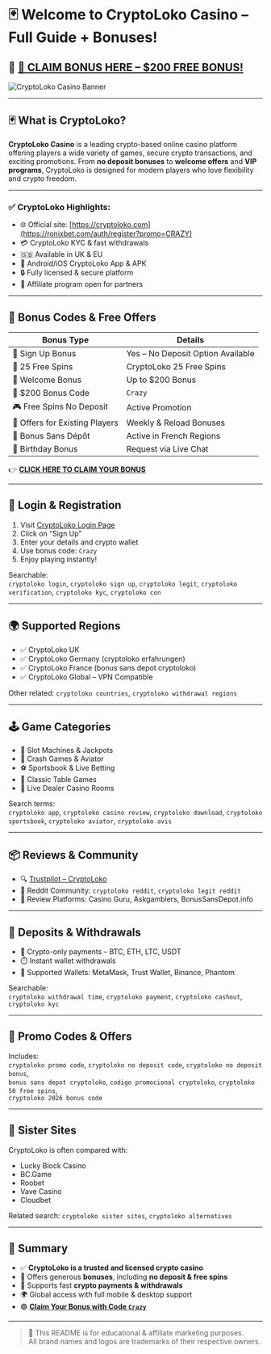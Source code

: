 # 🃏 Welcome to CryptoLoko Casino – Full Guide + Bonuses!  
## 🎯 [🎁 **CLAIM BONUS HERE** – $200 FREE BONUS!](https://ronixbet.com/auth/register?promo=CRAZY)  
![CryptoLoko Casino Banner](https://walkerandward.com/wp-content/uploads/2024/07/immerse-yourself-in-the-world-of-crypto-loko-casino-play-with-us-1.jpg)

---

## 🃏 What is CryptoLoko?

**CryptoLoko Casino** is a leading crypto-based online casino platform offering players a wide variety of games, secure crypto transactions, and exciting promotions. From **no deposit bonuses** to **welcome offers** and **VIP programs**, CryptoLoko is designed for modern players who love flexibility and crypto freedom.

---

### ✅ CryptoLoko Highlights:

- 🌐 Official site: [https://cryptoloko.com](https://ronixbet.com/auth/register?promo=CRAZY)  
- 💳 CryptoLoko KYC & fast withdrawals  
- 🇬🇧 Available in UK & EU  
- 📱 Android/iOS CryptoLoko App & APK  
- 🔒 Fully licensed & secure platform  
- 🤝 Affiliate program open for partners  

---

## 🎁 Bonus Codes & Free Offers

| Bonus Type                          | Details                          |
|------------------------------------|----------------------------------|
| 🎉 Sign Up Bonus                   | Yes – No Deposit Option Available |
| 🎰 25 Free Spins                   | CryptoLoko 25 Free Spins         |
| 💸 Welcome Bonus                   | Up to $200 Bonus                 |
| 🎁 $200 Bonus Code                 | `Crazy`                          |
| 🎮 Free Spins No Deposit           | Active Promotion                 |
| 📢 Offers for Existing Players     | Weekly & Reload Bonuses          |
| 🚫 Bonus Sans Dépôt               | Active in French Regions         |
| 🎂 Birthday Bonus                  | Request via Live Chat            |

👉 [**CLICK HERE TO CLAIM YOUR BONUS**](https://ronixbet.com/auth/register?promo=CRAZY)

---

## 🔐 Login & Registration

1. Visit [CryptoLoko Login Page](https://ronixbet.com/auth/register?promo=CRAZY)  
2. Click on “Sign Up”  
3. Enter your details and crypto wallet  
4. Use bonus code: `Crazy`  
5. Enjoy playing instantly!

Searchable:  
`cryptoloko login`, `cryptoloko sign up`, `cryptoloko legit`, `cryptoloko verification`, `cryptoloko kyc`, `cryptoloko con`

---

## 🌍 Supported Regions

- ✅ CryptoLoko UK  
- ✅ CryptoLoko Germany (cryptoloko erfahrungen)  
- ✅ CryptoLoko France (bonus sans depot cryptoloko)  
- ✅ CryptoLoko Global – VPN Compatible  

Other related: `cryptoloko countries`, `cryptoloko withdrawal regions`

---

## 🕹️ Game Categories

- 🎰 Slot Machines & Jackpots  
- 🚀 Crash Games & Aviator  
- ⚽ Sportsbook & Live Betting  
- 🎲 Classic Table Games  
- 🧲 Live Dealer Casino Rooms  

Search terms:  
`cryptoloko app`, `cryptoloko casino review`, `cryptoloko download`, `cryptoloko sportsbook`, `cryptoloko aviator`, `cryptoloko avis`

---

## 📦 Reviews & Community

- 🔍 [Trustpilot – CryptoLoko](https://www.trustpilot.com)  
- 💬 Reddit Community: `cryptoloko reddit`, `cryptoloko legit reddit`  
- 🧠 Review Platforms: Casino Guru, Askgamblers, BonusSansDepot.info  

---

## 💸 Deposits & Withdrawals

- 🔐 Crypto-only payments – BTC, ETH, LTC, USDT  
- ⏱️ Instant wallet withdrawals  
- 🧾 Supported Wallets: MetaMask, Trust Wallet, Binance, Phantom  

Searchable:  
`cryptoloko withdrawal time`, `cryptoloko payment`, `cryptoloko cashout`, `cryptoloko kyc`

---

## 🔑 Promo Codes & Offers

Includes:  
`cryptoloko promo code`, `cryptoloko no deposit code`, `cryptoloko no deposit bonus`,  
`bonus sans depot cryptoloko`, `codigo promocional cryptoloko`, `cryptoloko 50 free spins`,  
`cryptoloko 2026 bonus code`

---

## 🔁 Sister Sites

CryptoLoko is often compared with:
- Lucky Block Casino  
- BC.Game  
- Roobet  
- Vave Casino  
- Cloudbet  

Related search: `cryptoloko sister sites`, `cryptoloko alternatives`

---

## 📌 Summary

- ✅ **CryptoLoko is a trusted and licensed crypto casino**
- 🎁 Offers generous **bonuses**, including **no deposit & free spins**
- 🔐 Supports fast **crypto payments & withdrawals**
- 🌍 Global access with full mobile & desktop support
- 🟢 [**Claim Your Bonus with Code `Crazy`**](https://ronixbet.com/auth/register?promo=CRAZY)

---

> 📢 This README is for educational & affiliate marketing purposes.  
> All brand names and logos are trademarks of their respective owners.
